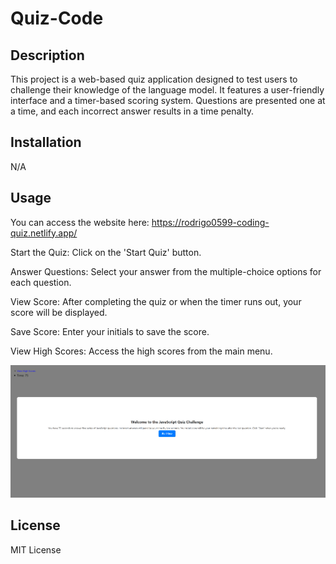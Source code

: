 # Quiz-Code

## Description

This project is a web-based quiz application designed to test users to challenge their knowledge of the language model. It features a user-friendly interface and a timer-based scoring system. Questions are presented one at a time, and each incorrect answer results in a time penalty.

## Installation
N/A

## Usage 

You can access the website here: https://rodrigo0599-coding-quiz.netlify.app/

Start the Quiz: Click on the 'Start Quiz' button.

Answer Questions: Select your answer from the multiple-choice options for each question.

View Score: After completing the quiz or when the timer runs out, your score will be displayed.

Save Score: Enter your initials to save the score.

View High Scores: Access the high scores from the main menu.

![The Start Screen for the JavaScript Quiz](./Assets/Images/start.png)



## License 
MIT License 
